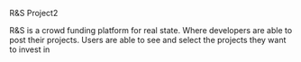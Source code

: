 R&S Project2

R&S is a crowd funding platform for real state. Where developers are able to post their projects. Users are able to see and select the projects they want to invest in
